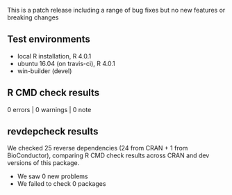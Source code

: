 This is a patch release including a range of bug fixes but no new features or
breaking changes

## Test environments
* local R installation, R 4.0.1
* ubuntu 16.04 (on travis-ci), R 4.0.1
* win-builder (devel)

## R CMD check results

0 errors | 0 warnings | 0 note

## revdepcheck results

We checked 25 reverse dependencies (24 from CRAN + 1 from BioConductor), 
comparing R CMD check results across CRAN and dev versions of this package.

 * We saw 0 new problems
 * We failed to check 0 packages

